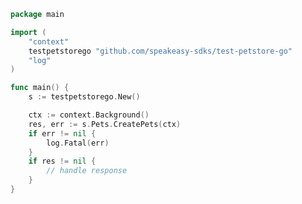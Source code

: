 <!-- Start SDK Example Usage [usage] -->
```go
package main

import (
	"context"
	testpetstorego "github.com/speakeasy-sdks/test-petstore-go"
	"log"
)

func main() {
	s := testpetstorego.New()

	ctx := context.Background()
	res, err := s.Pets.CreatePets(ctx)
	if err != nil {
		log.Fatal(err)
	}
	if res != nil {
		// handle response
	}
}

```
<!-- End SDK Example Usage [usage] -->